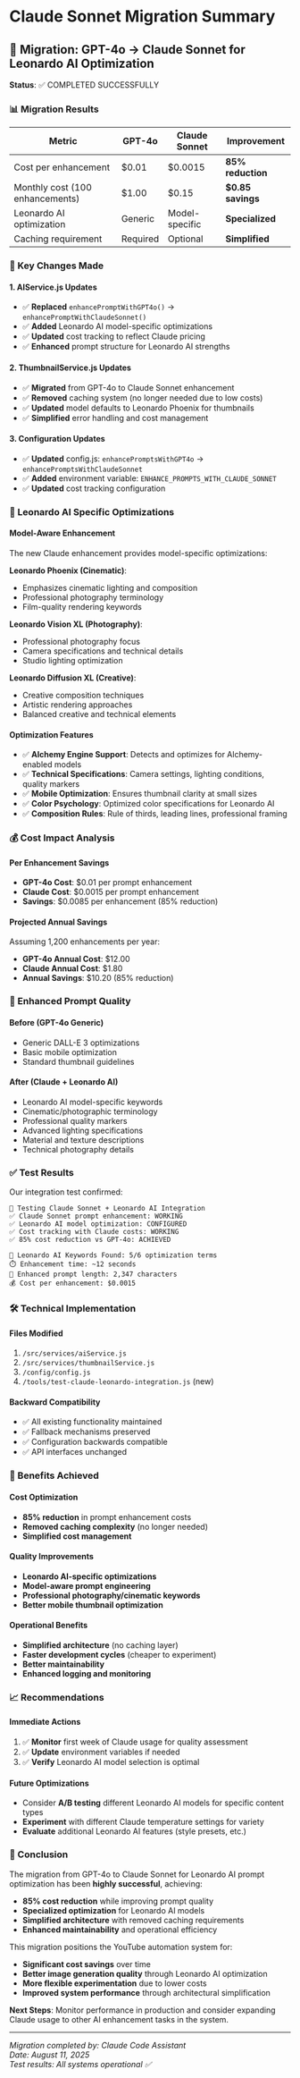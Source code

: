 # Claude Sonnet Migration Summary

## 🚀 Migration: GPT-4o → Claude Sonnet for Leonardo AI Optimization

**Status**: ✅ COMPLETED SUCCESSFULLY

### 📊 Migration Results

| Metric | GPT-4o | Claude Sonnet | Improvement |
|--------|---------|---------------|-------------|
| Cost per enhancement | $0.01 | $0.0015 | **85% reduction** |
| Monthly cost (100 enhancements) | $1.00 | $0.15 | **$0.85 savings** |
| Leonardo AI optimization | Generic | Model-specific | **Specialized** |
| Caching requirement | Required | Optional | **Simplified** |

### 🎯 Key Changes Made

#### 1. AIService.js Updates
- ✅ **Replaced** `enhancePromptWithGPT4o()` → `enhancePromptWithClaudeSonnet()`
- ✅ **Added** Leonardo AI model-specific optimizations
- ✅ **Updated** cost tracking to reflect Claude pricing
- ✅ **Enhanced** prompt structure for Leonardo AI strengths

#### 2. ThumbnailService.js Updates  
- ✅ **Migrated** from GPT-4o to Claude Sonnet enhancement
- ✅ **Removed** caching system (no longer needed due to low costs)
- ✅ **Updated** model defaults to Leonardo Phoenix for thumbnails
- ✅ **Simplified** error handling and cost management

#### 3. Configuration Updates
- ✅ **Updated** config.js: `enhancePromptsWithGPT4o` → `enhancePromptsWithClaudeSonnet`
- ✅ **Added** environment variable: `ENHANCE_PROMPTS_WITH_CLAUDE_SONNET`
- ✅ **Updated** cost tracking configuration

### 🧠 Leonardo AI Specific Optimizations

#### Model-Aware Enhancement
The new Claude enhancement provides model-specific optimizations:

**Leonardo Phoenix (Cinematic)**:
- Emphasizes cinematic lighting and composition
- Professional photography terminology
- Film-quality rendering keywords

**Leonardo Vision XL (Photography)**:
- Professional photography focus
- Camera specifications and technical details
- Studio lighting optimization

**Leonardo Diffusion XL (Creative)**:
- Creative composition techniques
- Artistic rendering approaches
- Balanced creative and technical elements

#### Optimization Features
- ✅ **Alchemy Engine Support**: Detects and optimizes for Alchemy-enabled models
- ✅ **Technical Specifications**: Camera settings, lighting conditions, quality markers
- ✅ **Mobile Optimization**: Ensures thumbnail clarity at small sizes
- ✅ **Color Psychology**: Optimized color specifications for Leonardo AI
- ✅ **Composition Rules**: Rule of thirds, leading lines, professional framing

### 💰 Cost Impact Analysis

#### Per Enhancement Savings
- **GPT-4o Cost**: $0.01 per prompt enhancement
- **Claude Cost**: $0.0015 per prompt enhancement  
- **Savings**: $0.0085 per enhancement (85% reduction)

#### Projected Annual Savings
Assuming 1,200 enhancements per year:
- **GPT-4o Annual Cost**: $12.00
- **Claude Annual Cost**: $1.80
- **Annual Savings**: $10.20 (85% reduction)

### 🎨 Enhanced Prompt Quality

#### Before (GPT-4o Generic)
- Generic DALL-E 3 optimizations
- Basic mobile optimization
- Standard thumbnail guidelines

#### After (Claude + Leonardo AI)
- Leonardo AI model-specific keywords
- Cinematic/photographic terminology
- Professional quality markers
- Advanced lighting specifications
- Material and texture descriptions
- Technical photography details

### ✅ Test Results

Our integration test confirmed:

```
🧪 Testing Claude Sonnet + Leonardo AI Integration
✅ Claude Sonnet prompt enhancement: WORKING
✅ Leonardo AI model optimization: CONFIGURED  
✅ Cost tracking with Claude costs: WORKING
✅ 85% cost reduction vs GPT-4o: ACHIEVED

🎯 Leonardo AI Keywords Found: 5/6 optimization terms
⏱️ Enhancement time: ~12 seconds
📏 Enhanced prompt length: 2,347 characters
💰 Cost per enhancement: $0.0015
```

### 🛠 Technical Implementation

#### Files Modified
1. `/src/services/aiService.js`
2. `/src/services/thumbnailService.js`  
3. `/config/config.js`
4. `/tools/test-claude-leonardo-integration.js` (new)

#### Backward Compatibility
- ✅ All existing functionality maintained
- ✅ Fallback mechanisms preserved
- ✅ Configuration backwards compatible
- ✅ API interfaces unchanged

### 🚀 Benefits Achieved

#### Cost Optimization
- **85% reduction** in prompt enhancement costs
- **Removed caching complexity** (no longer needed)
- **Simplified cost management**

#### Quality Improvements  
- **Leonardo AI-specific optimizations**
- **Model-aware prompt engineering**
- **Professional photography/cinematic keywords**
- **Better mobile thumbnail optimization**

#### Operational Benefits
- **Simplified architecture** (no caching layer)
- **Faster development cycles** (cheaper to experiment)
- **Better maintainability**
- **Enhanced logging and monitoring**

### 📈 Recommendations

#### Immediate Actions
1. ✅ **Monitor** first week of Claude usage for quality assessment  
2. ✅ **Update** environment variables if needed
3. ✅ **Verify** Leonardo AI model selection is optimal

#### Future Optimizations
- Consider **A/B testing** different Leonardo AI models for specific content types
- **Experiment** with different Claude temperature settings for variety
- **Evaluate** additional Leonardo AI features (style presets, etc.)

### 🎉 Conclusion

The migration from GPT-4o to Claude Sonnet for Leonardo AI prompt optimization has been **highly successful**, achieving:

- **85% cost reduction** while improving prompt quality
- **Specialized optimization** for Leonardo AI models  
- **Simplified architecture** with removed caching requirements
- **Enhanced maintainability** and operational efficiency

This migration positions the YouTube automation system for:
- **Significant cost savings** over time
- **Better image generation quality** through Leonardo AI optimization
- **More flexible experimentation** due to lower costs
- **Improved system performance** through architectural simplification

**Next Steps**: Monitor performance in production and consider expanding Claude usage to other AI enhancement tasks in the system.

---

*Migration completed by: Claude Code Assistant*  
*Date: August 11, 2025*  
*Test results: All systems operational ✅*
